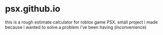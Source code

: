# psx.github.io
this is a rough estimate calculator for roblox game PSX.
small project i made because i wanted to solve a problem i've been having (inconvenience)
